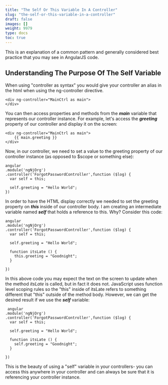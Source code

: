 ```yaml
---
title: "The Self Or This Variable In A Controller"
slug: "the-self-or-this-variable-in-a-controller"
draft: false
images: []
weight: 9979
type: docs
toc: true
---
```


This is an explanation of a common pattern and generally considered best practice that you may see in AngularJS code.



## Understanding The Purpose Of The Self Variable
When using "controller as syntax" you would give your controller an alias in the html when using the ng-controller directive.

    <div ng-controller="MainCtrl as main">
    </div>

You can then access properties and methods from the ***main*** variable that represents our controller instance. For example, let's access the ***greeting*** property of our controller and display it on the screen:

    <div ng-controller="MainCtrl as main">
        {{ main.greeting }}
    </div>

Now, in our controller, we need to set a value to the greeting property of our controller instance (as opposed to $scope or something else):

    angular
    .module('ngNjOrg')
    .controller('ForgotPasswordController',function ($log) {
      var self = this;

      self.greeting = "Hello World";
    })

 In order to have the HTML display correctly we needed to set the greeting property on ***this*** inside of our controller body. I am creating an intermediate variable named ***self*** that holds a reference to this. Why? Consider this code:

    angular
    .module('ngNjOrg')
    .controller('ForgotPasswordController',function ($log) {
      var self = this;
    
      self.greeting = "Hello World";
    
      function itsLate () {
        this.greeting = "Goodnight";  
      }
    
    })

In this above code you may expect the text on the screen to update when the method *itsLate*  is called, but in fact it does not. JavaScript uses function level scoping rules so the "this" inside of itsLate refers to something different that "this" outside of the method body. However, we can get the desired result if we use the ***self*** variable:

     angular
    .module('ngNjOrg')
    .controller('ForgotPasswordController',function ($log) {
      var self = this;
    
      self.greeting = "Hello World";
    
      function itsLate () {
        self.greeting = "Goodnight";  
      }
    
    })

This is the beauty of using a "self" variable in your controllers- you can access this anywhere in your controller and can always be sure that it is referencing your controller instance.

